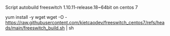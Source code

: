 Script autobuild freeswitch 1.10.11-release.18~64bit on centos 7

yum install -y wget
wget -O - https://raw.githubusercontent.com/kietcaodev/freeswitch_centos7/refs/heads/main/freeswitch_build.sh | sh
